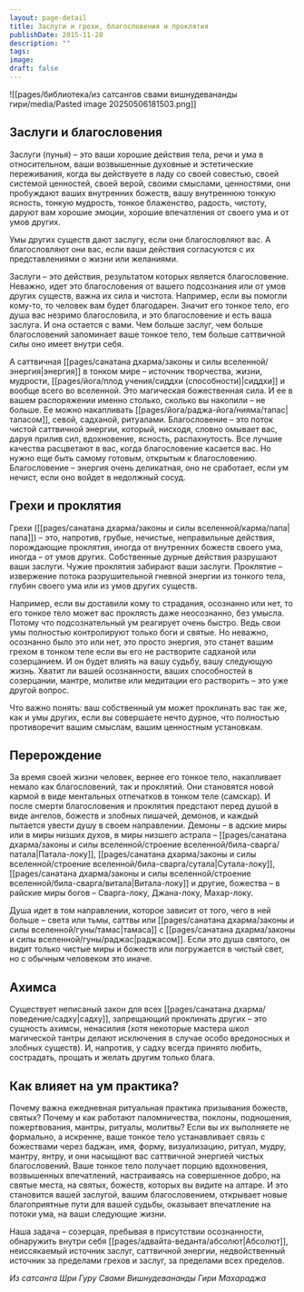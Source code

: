 ```yaml
---
layout: page-detail
title: Заслуги и грехи, благословения и проклятия
publishDate: 2015-11-28
description: ""
tags: 
image: 
draft: false
---
```

![[pages/библиотека/из сатсангов свами вишнудевананды гири/media/Pasted image 20250506181503.png]]
## Заслуги и благословения

Заслуги (пунья) – это ваши хорошие действия тела, речи и ума в относительном, ваши возвышенные духовные и эстетические переживания, когда вы действуете в ладу со своей совестью, своей системой ценностей, своей верой, своими смыслами, ценностями, они пробуждают ваших внутренних божеств, вашу внутреннюю тонкую ясность, тонкую мудрость, тонкое блаженство, радость, чистоту, даруют вам хорошие эмоции, хорошие впечатления от своего ума и от умов других.

Умы других существ дают заслугу, если они благословляют вас. А благословляют они вас, если ваши действия согласуются с их представлениями о жизни или желаниями.

Заслуги – это действия, результатом которых является благословение. Неважно, идет это благословения от вашего подсознания или от умов других существ, важна их сила и чистота. Например, если вы помогли кому-то, то человек вам будет благодарен. Значит его тонкое тело, его душа вас незримо благословила, и это благословение и есть ваша заслуга. И она остается с вами. Чем больше заслуг, чем больше благословений запоминает ваше тонкое тело, тем больше саттвичной силы оно имеет внутри себя.

А саттвичная [[pages/санатана дхарма/законы и силы вселенной/энергия|энергия]] в тонком мире – источник творчества, жизни, мудрости, [[pages/йога/плод учения/сиддхи (способности)|сиддхи]] и вообще всего во вселенной. Это магическая божественная сила. И ее в вашем распоряжении именно столько, сколько вы накопили – не больше. Ее можно накапливать [[pages/йога/раджа-йога/нияма/тапас|тапасом]], севой, садханой, ритуалами. Благословение – это поток чистой саттвичной энергии, который, нисходя, словно омывает вас, даруя прилив сил, вдохновение, ясность, распахнутость. Все лучшие качества расцветают в вас, когда благословение касается вас. Но нужно еще быть самому готовым, открытым к благословению. Благословение – энергия очень деликатная, оно не сработает, если ум нечист, если оно войдет в недолжный сосуд.

## Грехи и проклятия

Грехи ([[pages/санатана дхарма/законы и силы вселенной/карма/папа|папа]]) – это, напротив, грубые, нечистые, неправильные действия, порождающие проклятия, иногда от внутренних божеств своего ума, иногда – от умов других. Собственные дурные действия разрушают ваши заслуги. Чужие проклятия забирают ваши заслуги. Проклятие – извержение потока разрушительной гневной энергии из тонкого тела, глубин своего ума или из умов других существ.

Например, если вы доставили кому то страдания, осознанно или нет, то его тонкое тело может вас проклясть даже неосознанно, без умысла. Потому что подсознательный ум реагирует очень быстро. Ведь свои умы полностью контролируют только боги и святые. Но неважно, осознанно было это или нет, это просто энергия, это станет вашим грехом в тонком теле если вы его не растворите садханой или созерцанием. И он будет влиять на вашу судьбу, вашу следующую жизнь. Хватит ли вашей осознанности, ваших способностей в созерцании, мантре, молитве или медитации его растворить – это уже другой вопрос.

Что важно понять: ваш собственный ум может проклинать вас так же, как и умы других, если вы совершаете нечто дурное, что полностью противоречит вашим смыслам, вашим ценностным установкам.

## Перерождение

За время своей жизни человек, вернее его тонкое тело, накапливает немало как благословений, так и проклятий. Они становятся новой кармой в виде ментальных отпечатков в тонком теле (самскар). И после смерти благословения и проклятия предстают перед душой в виде ангелов, божеств и злобных пишачей, демонов, и каждый пытается увести душу в своем направлении. Демоны – в адские миры или в миры низших духов, в миры низшего астрала – [[pages/санатана дхарма/законы и силы вселенной/строение вселенной/била-сварга/патала|Патала-локу]], [[pages/санатана дхарма/законы и силы вселенной/строение вселенной/била-сварга/сутала|Сутала-локу]], [[pages/санатана дхарма/законы и силы вселенной/строение вселенной/била-сварга/витала|Витала-локу]] и другие, божества – в райские миры богов – Сварга-локу, Джана-локу, Махар-локу.

Душа идет в том направлении, которое зависит от того, чего в ней больше – света или тьмы, саттвы или [[pages/санатана дхарма/законы и силы вселенной/гуны/тамас|тамаса]] с [[pages/санатана дхарма/законы и силы вселенной/гуны/раджас|раджасом]]. Если это душа святого, он видит только чистые миры и божеств или погружается в чистый свет, но с обычным человеком это иначе.

## Ахимса

Существует неписаный закон для всех [[pages/санатана дхарма/поведение/садху|садху]], запрещающий проклинать других – это сущность ахимсы, ненасилия (хотя некоторые мастера школ магической тантры делают исключения в случае особо вредоносных и злобных существ). И, напротив, у садху всегда принято любить, сострадать, прощать и желать другим только блага.

## Как влияет на ум практика?

Почему важна ежедневная ритуальная практика призывания божеств, святых? Почему и как работают паломничества, поклоны, подношения, пожертвования, мантры, ритуалы, молитвы? Если вы их выполняете не формально, а искренне, ваше тонкое тело устанавливает связь с божествами через баджан, имя, форму, визуализацию, ритуал, мудру, мантру, янтру, и они насыщают вас саттвичной энергией чистых благословений. Ваше тонкое тело получает порцию вдохновения, возвышенных впечатлений, настраиваясь на совершенное добро, на святые места, на святых, божеств, которых вы видите на алтаре. И это становится вашей заслугой, вашим благословением, открывает новые благоприятные пути для вашей судьбы, оказывает впечатление на потоки ума, на ваши следующие жизни.

Наша задача – созерцая, пребывая в присутствии осознанности, обнаружить внутри себя [[pages/адвайта-веданта/абсолют|Абсолют]], неиссякаемый источник заслуг, саттвичной энергии, недвойственный источник за пределами грехов и заслуг, за пределами всех пределов.

*Из сатсанга Шри Гуру Свами Вишнудевананды Гири Махараджа*

